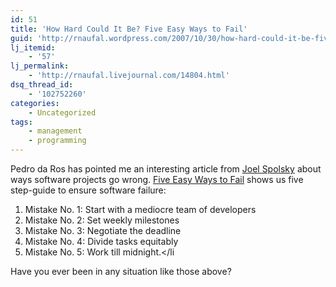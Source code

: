 ```yaml
---
id: 51
title: 'How Hard Could It Be? Five Easy Ways to Fail'
guid: 'http://rnaufal.wordpress.com/2007/10/30/how-hard-could-it-be-five-easy-ways-to-fail/'
lj_itemid:
    - '57'
lj_permalink:
    - 'http://rnaufal.livejournal.com/14804.html'
dsq_thread_id:
    - '102752260'
categories:
    - Uncategorized
tags:
    - management
    - programming
---
```


Pedro da Ros has pointed me an interesting article from [Joel Spolsky](http://www.joelonsoftware.com) about ways software projects go wrong. [Five Easy Ways to Fail](http://www.inc.com/magazine/20071101/how-hard-could-it-be-five-easy-ways-to-fail.html) shows us five step-guide to ensure software failure:

1. Mistake No. 1: Start with a mediocre team of developers
2. Mistake No. 2: Set weekly milestones
3. Mistake No. 3: Negotiate the deadline
4. Mistake No. 4: Divide tasks equitably
5. Mistake No. 5: Work till midnight.&lt;/li

Have you ever been in any situation like those above?